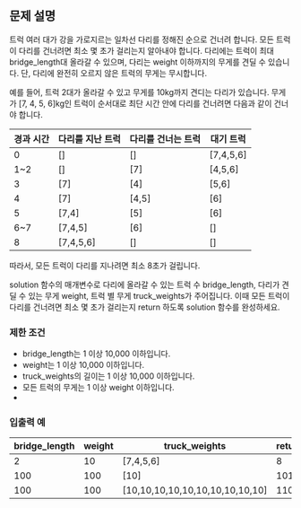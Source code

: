 ## 문제 설명
<p>
트럭 여러 대가 강을 가로지르는 일차선 다리를 정해진 순으로 건너려 합니다. 
  모든 트럭이 다리를 건너려면 최소 몇 초가 걸리는지 알아내야 합니다. 
  다리에는 트럭이 최대 bridge_length대 올라갈 수 있으며, 다리는 weight 이하까지의 무게를 견딜 수 있습니다.
  단, 다리에 완전히 오르지 않은 트럭의 무게는 무시합니다.
</p>

<p>
예를 들어, 트럭 2대가 올라갈 수 있고 무게를 10kg까지 견디는 다리가 있습니다. 
  무게가 [7, 4, 5, 6]kg인 트럭이 순서대로 최단 시간 안에 다리를 건너려면 다음과 같이 건너야 합니다.

  
|경과 시간|다리를 지난 트럭|다리를 건너는 트럭|대기 트럭|
|--|--|--|--|
|0|[]|[]|[7,4,5,6]|
|1~2|[]|[7]|[4,5,6]|
|3|[7]|[4]|[5,6]|
|4|[7]|[4,5]|[6]|
|5|[7,4]|[5]|[6]|
|6~7|[7,4,5]|[6]|[]|
|8|[7,4,5,6]|[]|[]|
따라서, 모든 트럭이 다리를 지나려면 최소 8초가 걸립니다.
</p>

<p>
solution 함수의 매개변수로 다리에 올라갈 수 있는 트럭 수 bridge_length, 다리가 견딜 수 있는 무게 weight, 트럭 별 무게 truck_weights가 주어집니다. 
  이때 모든 트럭이 다리를 건너려면 최소 몇 초가 걸리는지 return 하도록 solution 함수를 완성하세요.
</p>

### 제한 조건
 - bridge_length는 1 이상 10,000 이하입니다.
 - weight는 1 이상 10,000 이하입니다.
 - truck_weights의 길이는 1 이상 10,000 이하입니다.
 - 모든 트럭의 무게는 1 이상 weight 이하입니다.
 - 
### 입출력 예
|bridge_length|weight|truck_weights|return|
|--|--|--|--|
|2|10|[7,4,5,6]|8|
|100|100|[10]|101|
|100|100|[10,10,10,10,10,10,10,10,10,10]|110|
